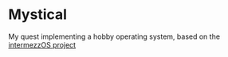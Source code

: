# Mystical

My quest implementing a hobby operating system, based on the [intermezzOS project](http://intermezzos.github.io/book/preface.html)
